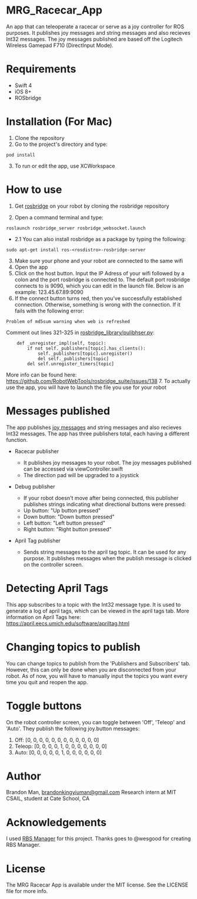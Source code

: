 # MRG_Racecar_App
An app that can teleoperate a racecar or serve as a joy controller for ROS purposes. It publishes joy messages and string messages and also recieves Int32 messages. The joy messages published are based off the Logitech Wireless Gamepad F710 (DirectInput Mode).

# Requirements
* Swift 4
* iOS 8+
* ROSbridge

# Installation (For Mac)
1. Clone the repository
2. Go to the project's directory and type:
```
pod install
```
3. To run or edit the app, use XCWorkspace

# How to use
1. Get [rosbridge](https://github.com/RobotWebTools/rosbridge_suite) on your robot by cloning the rosbridge repository

2. Open a command terminal and type: 
```
roslaunch rosbridge_server rosbridge_websocket.launch
```
  - 2.1 You can also install rosbridge as a package by typing the following:
  ```
  sudo apt-get install ros-<rosdistro>-rosbridge-server
  ```
  
3. Make sure your phone and your robot are connected to the same wifi
4. Open the app
5. Click on the host button. Input the IP Adress of your wifi followed by a colon and the port rosbridge is connected to. The default port rosbridge connects to is 9090, which you can edit in the launch file. Below is an example:
123.45.67.89:9090
6. If the connect button turns red, then you've successfully established connection. Otherwise, something is wrong with the connection. If it fails with the following error:
```
Problem of md5sum warning when web is refreshed 
```
Comment out lines 321-325 in [rosbridge_library/pulibhser.py](https://github.com/RobotWebTools/rosbridge_suite/blob/develop/rosbridge_library/src/rosbridge_library/internal/publishers.py):
```
    def _unregister_impl(self, topic):
        if not self._publishers[topic].has_clients():
            self._publishers[topic].unregister()
            del self._publishers[topic]
        del self.unregister_timers[topic]
```
More info can be found here: https://github.com/RobotWebTools/rosbridge_suite/issues/138
7. To actually use the app, you will have to launch the file you use for your robot
# Messages published
The app publishes [joy messages](https://wiki.ros.org/joy) and string messages and also recieves Int32 messages. The app has three publishers total, each having a different function.
 * Racecar publisher
   - It publishes joy messages to your robot. The joy messages published can be accessed via viewController.swift
   - The direction pad will be upgraded to a joystick
 
 * Debug publisher
   - If your robot doesn't move after being connected, this publisher publishes strings indicating what directional buttons were pressed:
   - Up button: "Up button pressed"
   - Down button: "Down button pressed"
   - Left button: "Left button pressed"
   - Right button: "Right button pressed"

* April Tag publisher
  - Sends string messages to the april tag topic. It can be used for any purpose. It publishes messages when the publish message is clicked on the controller screen.

# Detecting April Tags
This app subscribes to a topic with the Int32 message type. It is used to generate a log of april tags, which can be viewed in the april tags tab. More information on April Tags here: https://april.eecs.umich.edu/software/apriltag.html

# Changing topics to publish 
You can change topics to publish from the 'Publishers and Subscribers' tab. However, this can only be done when you are disconnected from your robot. As of now, you will have to manually input the topics you want every time you quit and reopen the app.

# Toggle buttons
On the robot controller screen, you can toggle between 'Off', 'Teleop' and 'Auto'. They publish the following joy.button messages:
1. Off:    [0, 0, 0, 0, 0, 0, 0, 0, 0, 0, 0, 0]
2. Teleop: [0, 0, 0, 0, 1, 0, 0, 0, 0, 0, 0, 0]
3. Auto:   [0, 0, 0, 0, 0, 1, 0, 0, 0, 0, 0, 0]

# Author
Brandon Man, brandonkingyiuman@gmail.com
Research intern at MIT CSAIL, student at Cate School, CA

# Acknowledgements
I used [RBS Manager](https://github.com/wesgood/RBSManager) for this project. Thanks goes to @wesgood for creating RBS Manager.

# License
The MRG Racecar App is available under the MIT license. See the LICENSE file for more info.

